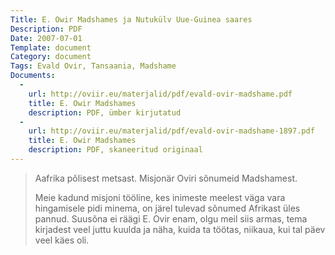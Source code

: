 ```yaml
---
Title: E. Owir Madshames ja Nutukülv Uue-Guinea saares
Description: PDF
Date: 2007-07-01
Template: document
Category: document
Tags: Evald Ovir, Tansaania, Madshame
Documents:
  -
    url: http://oviir.eu/materjalid/pdf/evald-ovir-madshame.pdf
    title: E. Owir Madshames
    description: PDF, ümber kirjutatud
  -
    url: http://oviir.eu/materjalid/pdf/evald-ovir-madshame-1897.pdf
    title: E. Owir Madshames
    description: PDF, skaneeritud originaal
---
```


<blockquote>

<p>Aafrika põlisest metsast. Misjonär Oviri sõnumeid Madshamest.</p>
<p>
Meie kadund misjoni tööline, kes inimeste meelest väga vara hingamisele pidi minema, on järel tulevad sõnumed Afrikast üles pannud.
Suusõna ei räägi E. Ovir enam, olgu meil siis armas, tema kirjadest veel juttu kuulda ja näha, kuida ta töötas, niikaua, kui tal päev veel käes oli.
</p>
</blockquote>
